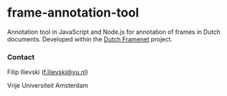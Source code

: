 # frame-annotation-tool
Annotation tool in JavaScript and Node.js for annotation of frames in Dutch documents. Developed within the [Dutch Framenet](http://dutchframenet.nl) project.


### Contact
Filip Ilievski (f.ilievski@vu.nl)

Vrije Universiteit Amsterdam
